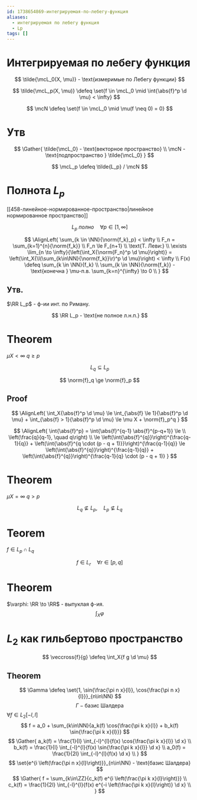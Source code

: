 ```yaml
---
id: 1738654869-интегрируемая-по-лебегу-функция
aliases:
  - интегрируемая по лебегу функция
  - Lp
tags: []
---
```

# Интегрируемая по лебегу функция

$$
\tilde{\mcL_0(X, \mu)} - \text{измеримые по Лебегу функции}
$$

$$
\tilde{\mcL_p(X, \mu)} \defeq \set{f \in \mcL_0 \mid \int{\abs{f}^p \d \mu} < \infty}
$$

$$
\mcN \defeq \set{f \in \mcL_0 \mid \mu(f \neq 0) = 0}
$$

# Утв

$$
\Gather{
\tilde{\mcL_0} - \text{векторное пространство} \\
\mcN - \text{подпространство } \tilde{\mcL_0}
}
$$

$$
\mcL_p \defeq \tilde{L_p} / \mcN
$$

# Полнота $L_p$

[[458-линейное-нормированное-пространство|линейное нормированное пространство]]

$$
L_p\ полно \quad \forall p \in [1, \infty]
$$

$$
\AlignLeft{
\sum_{k \in \NN}{\norm{f_k}_p} < \infty \\
F_n = \sum_{k=1}^{n}{\norm{f_k}} \\
F_n \le F_{n+1} \\
\text{Т. Леви:} \\
\exists \lim_{n \to \infty}{\left(\int_X{\norm{F_n}^p \d \mu}\right)}
= \left(\int_X{\l(\sum_{k\in\NN}{\norm{f_k}}\r)^p \d \mu}\right)
< \infty \\
F(x) \defeq \sum_{k \in \NN}{f_k} \\
\sum_{k \in \NN}{\norm{f_k}} - \text{конечна } \mu-п.в.
\sum_{k=n}^{\infty} \to 0 \\
}
$$

## Утв.

$\RR L_p$ - ф-ии инт. по Риману.

$$
\RR L_p - \text{не полное л.н.п.}
$$

# Theorem

$\mu X < \infty$
$q \ge p$

$$
L_q \subseteq L_p
$$

$$
\norm{f}_q \ge \norm{f}_p
$$

## Proof

$$
\AlignLeft{
\int_X{\abs{f}^p \d \mu} \le \int_{\abs{f} \le 1}{\abs{f}^p \d \mu} + \int_{\abs{f} > 1}{\abs{f}^p \d \mu} \le \mu X + \norm{f}_p^q
}
$$

$$
\AlignLeft{
\int{\abs{f}^p} = \int{\abs{f}^{q-1} \abs{f}^{p-q+1}} \le \\
\left(\frac{q}{q-1}, \quad q\right) \\
\le \left(\int{\abs{f}^{q}}\right)^{\frac{q-1}{q}} +
\left(\int{\abs{f}^{q \cdot (p - q + 1)}}\right)^{\frac{q-1}{q}} \le 
\left(\int{\abs{f}^{q}}\right)^{\frac{q-1}{q}} + 
\left(\int{\abs{f}^{q}}\right)^{\frac{q-1}{q} \cdot (p - q + 1)}
}
$$

# Theorem

$\mu X = \infty$
$q > p$

$$
L_q \not\subseteq L_p, \quad L_p \not\subseteq L_q
$$

# Teorem

$f \in L_p \cap L_q$

$$
f \in L_r \quad \forall r \in [p,q]
$$

# Theorem
$\varphi: \RR \to \RR$ - выпуклая ф-ия.
 $$
\int_X{\varphi{}}
$$

# $L_2$ как гильбертово пространство
$$
\veccross{f}{g} \defeq \int_X{f g \d \mu}
$$
## Theorem
$$
\Gamma \defeq \set{1, \sin{\frac{\pi n x}{l}}, \cos{\frac{\pi n x}{l}}}_{n\in\NN}
$$
$$
\Gamma - \text{базис Шалдера}
$$
$\forall f \in L_2[-l, l]$
$$
f = a_0 + \sum_{k\in\NN}{a_k(f) \cos{\frac{\pi k x}{l}} + b_k(f) \sin{\frac{\pi k x}{l}}}
$$
$$
\Gather{
a_k(f) = \frac{1}{l} \int_{-l}^{l}{f(x) \cos{\frac{\pi k x}{l}} \d x} \\
b_k(f) = \frac{1}{l} \int_{-l}^{l}{f(x) \sin{\frac{\pi k x}{l}} \d x} \\
a_0(f) = \frac{1}{2l} \int_{-l}^{l}{f(x) \d x} \\
}
$$
$$
\set{e^{i \left(\frac{\pi n x}{l}\right)}}_{n\in\NN} - \text{базис Шалдера}
$$
$$
\Gather{
f = \sum_{k\in\ZZ}{c_k(f) e^{i \left(\frac{\pi k x}{l}\right)}} \\
c_k(f) = \frac{1}{2l} \int_{-l}^{l}{f(x) e^{-i \left(\frac{\pi k x}{l}\right)} \d x} \\
}
$$
